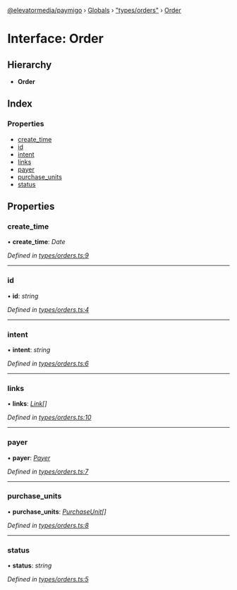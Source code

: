 [@elevatormedia/paymigo](../README.md) › [Globals](../globals.md) › ["types/orders"](../modules/_types_orders_.md) › [Order](_types_orders_.order.md)

# Interface: Order

## Hierarchy

-   **Order**

## Index

### Properties

-   [create_time](_types_orders_.order.md#create_time)
-   [id](_types_orders_.order.md#id)
-   [intent](_types_orders_.order.md#intent)
-   [links](_types_orders_.order.md#links)
-   [payer](_types_orders_.order.md#payer)
-   [purchase_units](_types_orders_.order.md#purchase_units)
-   [status](_types_orders_.order.md#status)

## Properties

### create_time

• **create_time**: _Date_

_Defined in [types/orders.ts:9](https://github.com/ELEVATORmedia/paymigo/blob/eaf52dd/src/types/orders.ts#L9)_

---

### id

• **id**: _string_

_Defined in [types/orders.ts:4](https://github.com/ELEVATORmedia/paymigo/blob/eaf52dd/src/types/orders.ts#L4)_

---

### intent

• **intent**: _string_

_Defined in [types/orders.ts:6](https://github.com/ELEVATORmedia/paymigo/blob/eaf52dd/src/types/orders.ts#L6)_

---

### links

• **links**: _[Link](_types_common_.link.md)[]_

_Defined in [types/orders.ts:10](https://github.com/ELEVATORmedia/paymigo/blob/eaf52dd/src/types/orders.ts#L10)_

---

### payer

• **payer**: _[Payer](_types_orders_.payer.md)_

_Defined in [types/orders.ts:7](https://github.com/ELEVATORmedia/paymigo/blob/eaf52dd/src/types/orders.ts#L7)_

---

### purchase_units

• **purchase_units**: _[PurchaseUnit](_types_orders_.purchaseunit.md)[]_

_Defined in [types/orders.ts:8](https://github.com/ELEVATORmedia/paymigo/blob/eaf52dd/src/types/orders.ts#L8)_

---

### status

• **status**: _string_

_Defined in [types/orders.ts:5](https://github.com/ELEVATORmedia/paymigo/blob/eaf52dd/src/types/orders.ts#L5)_
